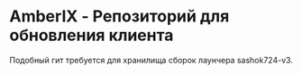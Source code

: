 # AmberIX - Репозиторий для обновления клиента
Подобный гит требуется для хранилища сборок лаунчера sashok724-v3.
